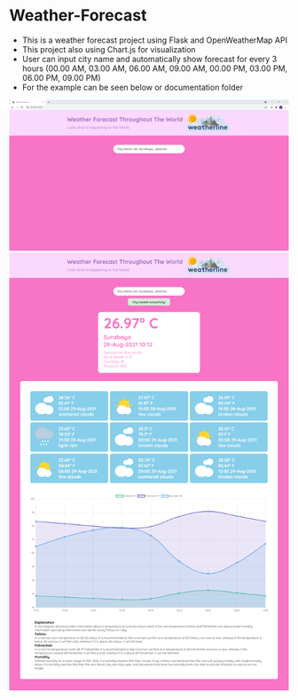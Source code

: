 # Weather-Forecast

* This is a weather forecast project using Flask and OpenWeatherMap API
* This project also using Chart.js for visualization
* User can input city name and automatically show forecast for every 3 hours (00.00 AM, 03.00 AM, 06.00 AM, 09.00 AM, 00.00 PM, 03.00 PM, 06.00 PM, 09.00 PM)
* For the example can be seen below or documentation folder

![alt text](https://github.com/hprayoga00/Weather-Forecast/blob/master/documentation/Home.png?raw=true)
![alt text](https://github.com/hprayoga00/Weather-Forecast/blob/master/documentation/Result.png?raw=true)

